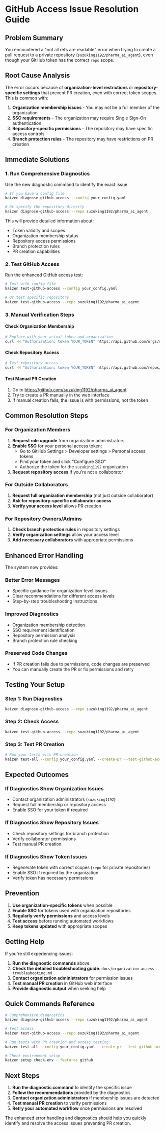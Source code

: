 # GitHub Access Issue Resolution Guide

## Problem Summary

You encountered a "not all refs are readable" error when trying to create a pull request to a private repository (`suzuking1192/pharma_ai_agent`), even though your GitHub token has the correct `repo` scope.

## Root Cause Analysis

The error occurs because of **organization-level restrictions** or **repository-specific settings** that prevent PR creation, even with correct token scopes. This is common with:

1. **Organization membership issues** - You may not be a full member of the organization
2. **SSO requirements** - The organization may require Single Sign-On authentication
3. **Repository-specific permissions** - The repository may have specific access controls
4. **Branch protection rules** - The repository may have restrictions on PR creation

## Immediate Solutions

### 1. Run Comprehensive Diagnostics

Use the new diagnostic command to identify the exact issue:

```bash
# If you have a config file
kaizen diagnose-github-access --config your_config.yaml

# Or specify the repository directly
kaizen diagnose-github-access --repo suzuking1192/pharma_ai_agent
```

This will provide detailed information about:
- Token validity and scopes
- Organization membership status
- Repository access permissions
- Branch protection rules
- PR creation capabilities

### 2. Test GitHub Access

Run the enhanced GitHub access test:

```bash
# Test with config file
kaizen test-github-access --config your_config.yaml

# Or test specific repository
kaizen test-github-access --repo suzuking1192/pharma_ai_agent
```

### 3. Manual Verification Steps

#### Check Organization Membership
```bash
# Replace with your actual token and organization
curl -H "Authorization: token YOUR_TOKEN" https://api.github.com/orgs/suzuking1192/memberships/YOUR_USERNAME
```

#### Check Repository Access
```bash
# Test repository access
curl -H "Authorization: token YOUR_TOKEN" https://api.github.com/repos/suzuking1192/pharma_ai_agent
```

#### Test Manual PR Creation
1. Go to https://github.com/suzuking1192/pharma_ai_agent
2. Try to create a PR manually in the web interface
3. If manual creation fails, the issue is with permissions, not the token

## Common Resolution Steps

### For Organization Members
1. **Request role upgrade** from organization administrators
2. **Enable SSO** for your personal access token:
   - Go to GitHub Settings > Developer settings > Personal access tokens
   - Find your token and click "Configure SSO"
   - Authorize the token for the `suzuking1192` organization
3. **Request repository access** if you're not a collaborator

### For Outside Collaborators
1. **Request full organization membership** (not just outside collaborator)
2. **Ask for repository-specific collaborator access**
3. **Verify your access level** allows PR creation

### For Repository Owners/Admins
1. **Check branch protection rules** in repository settings
2. **Verify organization settings** allow your access level
3. **Add necessary collaborators** with appropriate permissions

## Enhanced Error Handling

The system now provides:

### Better Error Messages
- Specific guidance for organization-level issues
- Clear recommendations for different access levels
- Step-by-step troubleshooting instructions

### Improved Diagnostics
- Organization membership detection
- SSO requirement identification
- Repository permission analysis
- Branch protection rule checking

### Preserved Code Changes
- If PR creation fails due to permissions, code changes are preserved
- You can manually create the PR or fix permissions and retry

## Testing Your Setup

### Step 1: Run Diagnostics
```bash
kaizen diagnose-github-access --repo suzuking1192/pharma_ai_agent
```

### Step 2: Check Access
```bash
kaizen test-github-access --repo suzuking1192/pharma_ai_agent
```

### Step 3: Test PR Creation
```bash
# Run your tests with PR creation
kaizen test-all --config your_config.yaml --create-pr --test-github-access
```

## Expected Outcomes

### If Diagnostics Show Organization Issues
- Contact organization administrators (`suzuking1192`)
- Request full membership or repository access
- Enable SSO for your token if required

### If Diagnostics Show Repository Issues
- Check repository settings for branch protection
- Verify collaborator permissions
- Test manual PR creation

### If Diagnostics Show Token Issues
- Regenerate token with correct scopes (`repo` for private repositories)
- Enable SSO if required by the organization
- Verify token has necessary permissions

## Prevention

1. **Use organization-specific tokens** when possible
2. **Enable SSO** for tokens used with organization repositories
3. **Regularly verify permissions** and access levels
4. **Test access** before running automated workflows
5. **Keep tokens updated** with appropriate scopes

## Getting Help

If you're still experiencing issues:

1. **Run the diagnostic commands** above
2. **Check the detailed troubleshooting guide**: `docs/organization-access-troubleshooting.md`
3. **Contact organization administrators** for permission issues
4. **Test manual PR creation** in GitHub web interface
5. **Provide diagnostic output** when seeking help

## Quick Commands Reference

```bash
# Comprehensive diagnostics
kaizen diagnose-github-access --repo suzuking1192/pharma_ai_agent

# Test access
kaizen test-github-access --repo suzuking1192/pharma_ai_agent

# Run tests with PR creation and access testing
kaizen test-all --config your_config.yaml --create-pr --test-github-access

# Check environment setup
kaizen setup check-env --features github
```

## Next Steps

1. **Run the diagnostic command** to identify the specific issue
2. **Follow the recommendations** provided by the diagnostics
3. **Contact organization administrators** if membership issues are detected
4. **Test manual PR creation** to verify permissions
5. **Retry your automated workflow** once permissions are resolved

The enhanced error handling and diagnostics should help you quickly identify and resolve the access issues preventing PR creation. 
